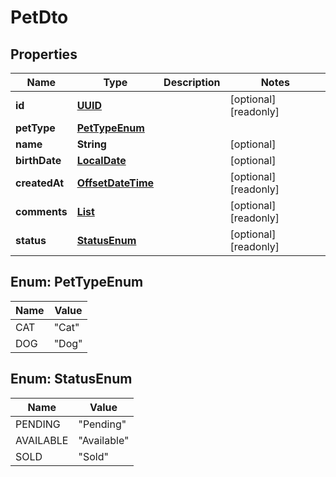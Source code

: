 
# PetDto

## Properties

Name | Type | Description | Notes
------------ | ------------- | ------------- | -------------
**id** | [**UUID**](UUID.md) |  |  [optional] [readonly]
**petType** | [**PetTypeEnum**](#PetTypeEnum) |  | 
**name** | **String** |  |  [optional]
**birthDate** | [**LocalDate**](LocalDate.md) |  |  [optional]
**createdAt** | [**OffsetDateTime**](OffsetDateTime.md) |  |  [optional] [readonly]
**comments** | [**List<CommentDto>**](CommentDto.md) |  |  [optional] [readonly]
**status** | [**StatusEnum**](#StatusEnum) |  |  [optional] [readonly]



## Enum: PetTypeEnum

Name | Value
---- | -----
CAT | &quot;Cat&quot;
DOG | &quot;Dog&quot;



## Enum: StatusEnum

Name | Value
---- | -----
PENDING | &quot;Pending&quot;
AVAILABLE | &quot;Available&quot;
SOLD | &quot;Sold&quot;



